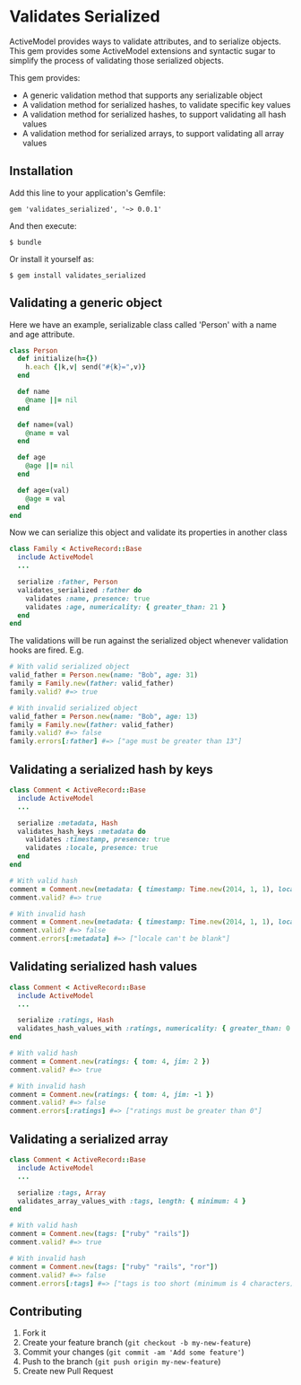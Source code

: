 # Validates Serialized

ActiveModel provides ways to validate attributes, and to serialize objects.  This gem provides some ActiveModel extensions and syntactic sugar to simplify the process of validating those serialized objects.

This gem provides:
  * A generic validation method that supports any serializable object
  * A validation method for serialized hashes, to validate specific key values
  * A validation method for serialized hashes, to support validating all hash values
  * A validation method for serialized arrays, to support validating all array values

## Installation

Add this line to your application's Gemfile:

    gem 'validates_serialized', '~> 0.0.1'

And then execute:

    $ bundle

Or install it yourself as:

    $ gem install validates_serialized

## Validating a generic object

Here we have an example, serializable class called 'Person' with a name and age attribute.

```ruby
class Person
  def initialize(h={})
    h.each {|k,v| send("#{k}=",v)}
  end

  def name
    @name ||= nil
  end

  def name=(val)
    @name = val
  end

  def age
    @age ||= nil
  end

  def age=(val)
    @age = val
  end
end
```

Now we can serialize this object and validate its properties in another class

```ruby
class Family < ActiveRecord::Base
  include ActiveModel
  ...

  serialize :father, Person
  validates_serialized :father do
    validates :name, presence: true
    validates :age, numericality: { greater_than: 21 }
  end
end
```
The validations will be run against the serialized object whenever validation hooks are fired.  E.g.

```ruby
# With valid serialized object
valid_father = Person.new(name: "Bob", age: 31)
family = Family.new(father: valid_father)
family.valid? #=> true

# With invalid serialized object
valid_father = Person.new(name: "Bob", age: 13)
family = Family.new(father: valid_father)
family.valid? #=> false
family.errors[:father] #=> ["age must be greater than 13"]
```

## Validating a serialized hash by keys
```ruby
class Comment < ActiveRecord::Base
  include ActiveModel
  ...

  serialize :metadata, Hash
  validates_hash_keys :metadata do
    validates :timestamp, presence: true
    validates :locale, presence: true
  end
end

# With valid hash
comment = Comment.new(metadata: { timestamp: Time.new(2014, 1, 1), locale: "Ohio" })
comment.valid? #=> true

# With invalid hash
comment = Comment.new(metadata: { timestamp: Time.new(2014, 1, 1), locale: nil })
comment.valid? #=> false
comment.errors[:metadata] #=> ["locale can't be blank"]
```

## Validating serialized hash values
```ruby
class Comment < ActiveRecord::Base
  include ActiveModel
  ...

  serialize :ratings, Hash
  validates_hash_values_with :ratings, numericality: { greater_than: 0 }
end

# With valid hash
comment = Comment.new(ratings: { tom: 4, jim: 2 })
comment.valid? #=> true

# With invalid hash
comment = Comment.new(ratings: { tom: 4, jim: -1 })
comment.valid? #=> false
comment.errors[:ratings] #=> ["ratings must be greater than 0"]
```

## Validating a serialized array
```ruby
class Comment < ActiveRecord::Base
  include ActiveModel
  ...

  serialize :tags, Array
  validates_array_values_with :tags, length: { minimum: 4 }
end

# With valid hash
comment = Comment.new(tags: ["ruby" "rails"])
comment.valid? #=> true

# With invalid hash
comment = Comment.new(tags: ["ruby" "rails", "ror"])
comment.valid? #=> false
comment.errors[:tags] #=> ["tags is too short (minimum is 4 characters)"]
```

## Contributing

1. Fork it
2. Create your feature branch (`git checkout -b my-new-feature`)
3. Commit your changes (`git commit -am 'Add some feature'`)
4. Push to the branch (`git push origin my-new-feature`)
5. Create new Pull Request

